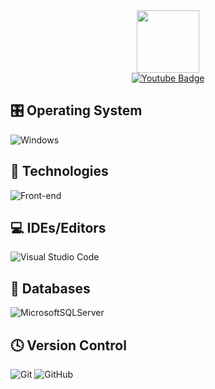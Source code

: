 <div id="header" align="center">
  <img src="https://media.giphy.com/media/M9gbBd9nbDrOTu1Mqx/giphy.gif" width="100"/>
  <div id="badges">
  <a href="https://www.youtube.com/channel/UCP8Xk81VDc-kBDhzniRbytQ">
    <img src="https://img.shields.io/badge/YouTube-red?style=for-the-badge&logo=youtube&logoColor=white" alt="Youtube Badge"/>
    
  </a>
</div>
</div>


## 🎛️ Operating System
![Windows](https://img.shields.io/static/v1?style=for-the-badge&message=Windows&color=0078D6&logo=Windows+XP&logoColor=FFFFFF&label=)

## 🔧 Technologies
![Front-end]()

## 💻 IDEs/Editors

![Visual Studio Code](https://img.shields.io/badge/Visual%20Studio%20Code-0078d7.svg?style=for-the-badge&logo=visual-studio-code&logoColor=white)

## 💾 Databases
![MicrosoftSQLServer](https://img.shields.io/badge/Microsoft%20SQL%20Sever-CC2927?style=for-the-badge&logo=microsoft%20sql%20server&logoColor=white)

## 🕓 Version Control
![Git](https://img.shields.io/badge/git-%23F05033.svg?style=for-the-badge&logo=git&logoColor=white)
![GitHub](https://img.shields.io/badge/github-%23121011.svg?style=for-the-badge&logo=github&logoColor=white)

